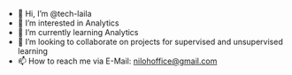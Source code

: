 - 👋 Hi, I’m @tech-laila
- 👀 I’m interested in Analytics
- 🌱 I’m currently learning Analytics
- 💞️ I’m looking to collaborate on projects for supervised and unsupervised learning
- 📫 How to reach me via E-Mail: nilohoffice@gmail.com

<!---
tech-laila/tech-laila is a ✨ special ✨ repository because its `README.md` (this file) appears on your GitHub profile.
You can click the Preview link to take a look at your changes.
--->
